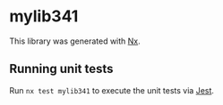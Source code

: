 # mylib341

This library was generated with [Nx](https://nx.dev).

## Running unit tests

Run `nx test mylib341` to execute the unit tests via [Jest](https://jestjs.io).
